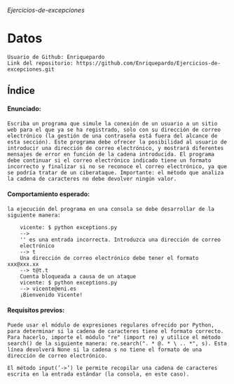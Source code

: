 <em> Ejercicios-de-excepciones </em>

# Datos
    Usuario de Github: Enriquepardo
    Link del repositorio: https://github.com/Enriquepardo/Ejercicios-de-excepciones.git

## Índice 
    
    
    
#### Enunciado:
    Escriba un programa que simule la conexión de un usuario a un sitio web para el que ya se ha registrado, solo con su dirección de correo electrónico (la gestión de una contraseña está fuera del alcance de esta sección). Este programa debe ofrecer la posibilidad al usuario de introducir una dirección de correo electrónico, y mostrará diferentes mensajes de error en función de la cadena introducida. El programa debe continuar si el correo electrónico indicado tiene un formato incorrecto y finalizar si no se reconoce el correo electrónico, ya que se podría tratar de un ciberataque. Importante: el método que analiza la cadena de caracteres no debe devolver ningún valor.

#### Comportamiento esperado:
    la ejecución del programa en una consola se debe desarrollar de la siguiente manera:

        vicente: $ python exceptions.py 
        --> 
        '' es una entrada incorrecta. Introduzca una dirección de correo 
        electrónico 
        --> t 
        Una dirección de correo electrónico debe tener el formato xxx@xxx.xx 
        --> t@t.t 
        Cuenta bloqueada a causa de un ataque 
        vicente: $ python exceptions.py 
        --> vicente@eni.es 
        ¡Bienvenido Vicente! 


#### Requisitos previos:

    Puede usar el módulo de expresiones regulares ofrecido por Python, para determinar si la cadena de caracteres tiene el formato correcto. Para hacerlo, importe el módulo "re" (import re) y utilice el método search() de la siguiente manera: re.search(". * @. * \ .. *", s). Esta línea devolverá None si la cadena s no tiene el formato de una dirección de correo electrónico.

    El método input(’->’) le permite recopilar una cadena de caracteres escrita en la entrada estándar (la consola, en este caso).
